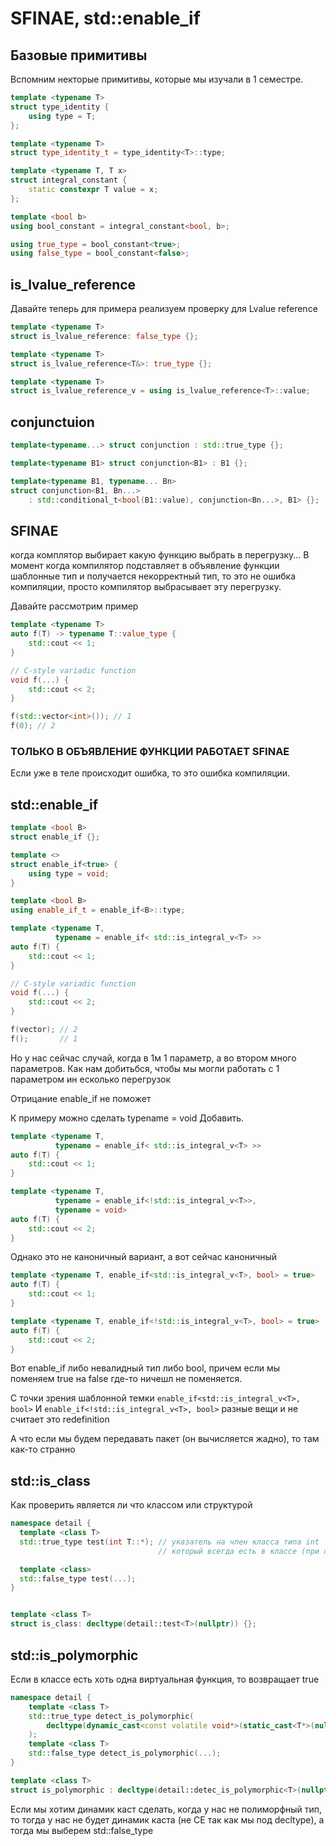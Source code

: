# SFINAE, std::enable_if


## Базовые примитивы

Вспомним некторые примитивы, которые мы изучали в 1 семестре.

```c++
template <typename T>
struct type_identity {
    using type = T;
};

template <typename T>
struct type_identity_t = type_identity<T>::type;
```

```c++
template <typename T, T x>
struct integral_constant {
    static constexpr T value = x;
};

template <bool b>
using bool_constant = integral_constant<bool, b>;

using true_type = bool_constant<true>;
using false_type = bool_constant<false>;
```

## is_lvalue_reference

Давайте теперь для примера реализуем проверку для Lvalue reference 

```c++
template <typename T>
struct is_lvalue_reference: false_type {};

template <typename T>
struct is_lvalue_reference<T&>: true_type {};

template <typename T>
struct is_lvalue_reference_v = using is_lvalue_reference<T>::value;
```

## conjunctuion

```c++
template<typename...> struct conjunction : std::true_type {};

template<typename B1> struct conjunction<B1> : B1 {};

template<typename B1, typename... Bn>
struct conjunction<B1, Bn...>
    : std::conditional_t<bool(B1::value), conjunction<Bn...>, B1> {};
```


## SFINAE 

когда комплятор выбирает какую функцию выбрать в перегрузку... В момент когда компилятор подставляет в объявление функции шаблонные тип и получается некорректный тип, то это не ошибка компиляции, просто компилятор выбрасывает эту перегрузку.

Давайте рассмотрим пример

```c++
template <typename T>
auto f(T) -> typename T::value_type {
    std::cout << 1;
}

// C-style variadic function
void f(...) {
    std::cout << 2;
}

f(std::vector<int>()); // 1
f(0); // 2
```

### ТОЛЬКО В ОБЪЯВЛЕНИЕ ФУНКЦИИ РАБОТАЕТ SFINAE

Если уже в теле происходит ошибка, то это ошибка компиляции. 

## std::enable_if

```c++
template <bool B>
struct enable_if {};

template <>
struct enable_if<true> {
    using type = void;
}

template <bool B>
using enable_if_t = enable_if<B>::type;
```


```c++
template <typename T,
          typename = enable_if< std::is_integral_v<T> >>
auto f(T) {
    std::cout << 1;
}

// C-style variadic function
void f(...) {
    std::cout << 2;
}

f(vector); // 2
f();       // 1 
```

Но у нас сейчас случай, когда в 1м 1 параметр, а во втором много параметров. Как нам добитьбся, чтобы мы могли работать с 1 параметром ин есколько перегрузок

Отрицание enable_if не поможет

К примеру можно сделать typename = void Добавить.

```c++
template <typename T,
          typename = enable_if< std::is_integral_v<T> >>
auto f(T) {
    std::cout << 1;
}

template <typename T,
          typename = enable_if<!std::is_integral_v<T>>,
          typename = void>
auto f(T) {
    std::cout << 2;
}
```

Однако это не каноничный вариант, а вот сейчас каноничный

```c++
template <typename T, enable_if<std::is_integral_v<T>, bool> = true>
auto f(T) {
    std::cout << 1;
}

template <typename T, enable_if<!std::is_integral_v<T>, bool> = true>
auto f(T) {
    std::cout << 2;
}
```

Вот еnable_if либо невалидный тип либо bool, причем если мы поменяем true на false где-то ничешл не поменяется.

С точки зрения шаблонной темки ```enable_if<std::is_integral_v<T>, bool>``` И ```enable_if<!std::is_integral_v<T>, bool>``` разные вещи и не считает это redefinition


А что если мы будем передавать пакет (он вычисляется жадно), то там как-то странно 

## std::is_class

Как проверить является ли что классом или структурой

```c++
namespace detail {
  template <class T>
  std::true_type test(int T::*); // указатель на член класса типа int
                                 // который всегда есть в классе (при объявление)

  template <class>
  std::false_type test(...);
}


template <class T>
struct is_class: decltype(detail::test<T>(nullptr)) {};
```

## std::is_polymorphic

Если в классе есть хоть одна виртуальная функция, то возвращает true


```c++
namespace detail {
    template <class T>
    std::true_type detect_is_polymorphic(
        decltype(dynamic_cast<const volatile void*>(static_cast<T*>(nullptr)))
    );
    template <class T>
    std::false_type detect_is_polymorphic(...);
}

template <class T>
struct is_polymorphic : decltype(detail::detec_is_polymorphic<T>(nullptr)) {};
```

Если мы хотим динамик каст сделать, когда у нас не полиморфный тип, то тогда у нас 
не будет динамик каста (не CE так как мы под decltype), а тогда мы выберем std::false_type

